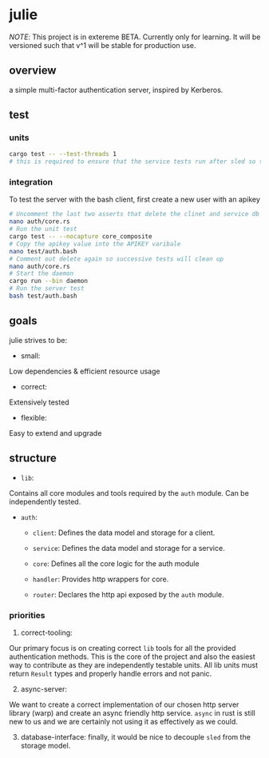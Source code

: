# julie

*NOTE*: This project is in extereme BETA. Currently only for learning. It will be versioned such that v^1 will be stable for production use.

## overview

a simple multi-factor authentication server, inspired by Kerberos.

## test

### units
```bash
cargo test -- --test-threads 1
# this is required to ensure that the service tests run after sled so that a db is created
```

### integration
To test the server with the bash client, first create a new user with an apikey

```bash
# Uncomment the last two asserts that delete the clinet and service db entries
nano auth/core.rs
# Run the unit test
cargo test -- --nocapture core_composite
# Copy the apikey value into the APIKEY varibale
nano test/auth.bash
# Comment out delete again so successive tests will clean up
nano auth/core.rs
# Start the daemon
cargo run --bin daemon
# Run the server test
bash test/auth.bash
```

## goals

julie strives to be:

- small:

Low dependencies & efficient resource usage

- correct:

Extensively tested

- flexible:

Easy to extend and upgrade

## structure

- `lib`:

Contains all core modules and tools required by the `auth` module. Can be independently tested. 

- `auth`: 

    - `client`: Defines the data model and storage for a client.

    - `service`: Defines the data model and storage for a service.

    - `core`: Defines all the core logic for the auth module

    - `handler`: Provides http wrappers for core.

    - `router`: Declares the http api exposed by the `auth` module.


### priorities

1. correct-tooling: 

Our primary focus is on creating correct `lib` tools for all the provided authentication methods. This is the core of the project and also the easiest way to contribute as they are independently testable units. All lib units must return  `Result` types and properly handle errors and not panic.

2. async-server: 

We want to create a correct implementation of our chosen http server library (warp) and create an async friendly http service. `async` in rust is still new to us and we are certainly not using it as effectively as we could. 

3. database-interface: finally, it would be nice to decouple `sled` from the storage model.


